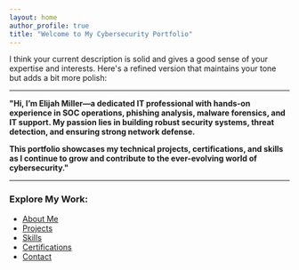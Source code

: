 ```yaml
---
layout: home
author_profile: true
title: "Welcome to My Cybersecurity Portfolio"
---
```


I think your current description is solid and gives a good sense of your expertise and interests. Here's a refined version that maintains your tone but adds a bit more polish:

---

**"Hi, I’m Elijah Miller—a dedicated IT professional with hands-on experience in SOC operations, phishing analysis, malware forensics, and IT support. My passion lies in building robust security systems, threat detection, and ensuring strong network defense.**  

**This portfolio showcases my technical projects, certifications, and skills as I continue to grow and contribute to the ever-evolving world of cybersecurity."**

---

### Explore My Work:
- [About Me](about)
- [Projects](projects)
- [Skills](skills)
- [Certifications](certifications)
- [Contact](contact)
